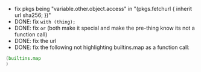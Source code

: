 - fix pkgs being "variable.other.object.access" in "(pkgs.fetchurl { inherit url sha256; })" 
- DONE: fix `with (thing);`
- DONE: fix `or` (both make it special and make the pre-thing know its not a function call)
- DONE: fix the url
- DONE: fix the following not highlighting builtins.map as a function call:
```nix
(builtins.map
)
```